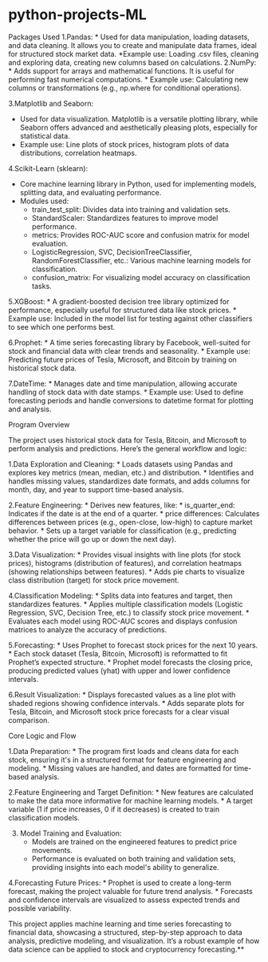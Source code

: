 # python-projects-ML
Packages Used
1.Pandas:
    * Used for data manipulation, loading datasets, and data cleaning. It allows you to create and manipulate data frames, ideal for structured stock market data.
    *Example use: Loading .csv files, cleaning and exploring data, creating new columns based on calculations.
2.NumPy:
    * Adds support for arrays and mathematical functions. It is useful for performing fast numerical computations.
    * Example use: Calculating new columns or transformations (e.g., np.where for conditional operations).

3.Matplotlib and Seaborn:

   * Used for data visualization. Matplotlib is a versatile plotting library, while Seaborn offers advanced and aesthetically pleasing plots, especially for statistical data.
   * Example use: Line plots of stock prices, histogram plots of data distributions, correlation heatmaps.

4.Scikit-Learn (sklearn):

   * Core machine learning library in Python, used for implementing models, splitting data, and evaluating performance.
   * Modules used:
     * train_test_split: Divides data into training and validation sets.
     *   StandardScaler: Standardizes features to improve model performance.
     *   metrics: Provides ROC-AUC score and confusion matrix for model evaluation.
     *  LogisticRegression, SVC, DecisionTreeClassifier, RandomForestClassifier, etc.: Various machine learning models for classification.
     *  confusion_matrix: For visualizing model accuracy on classification tasks.

5.XGBoost:
    * A gradient-boosted decision tree library optimized for performance, especially useful for structured data like stock prices.
    * Example use: Included in the model list for testing against other classifiers to see which one performs best.

6.Prophet:
    * A time series forecasting library by Facebook, well-suited for stock and financial data with clear trends and seasonality.
    * Example use: Predicting future prices of Tesla, Microsoft, and Bitcoin by training on historical stock data.

7.DateTime:
    * Manages date and time manipulation, allowing accurate handling of stock data with date stamps.
    * Example use: Used to define forecasting periods and handle conversions to datetime format for plotting and analysis.

    
Program Overview

The project uses historical stock data for Tesla, Bitcoin, and Microsoft to perform analysis and predictions. Here’s the general workflow and logic:

1.Data Exploration and Cleaning:
    * Loads datasets using Pandas and explores key metrics (mean, median, etc.) and distribution.
    * Identifies and handles missing values, standardizes date formats, and adds columns for month, day, and year to support time-based analysis.

2.Feature Engineering:
    * Derives new features, like:
            * is_quarter_end: Indicates if the date is at the end of a quarter.
            * price differences: Calculates differences between prices (e.g., open-close, low-high) to capture market behavior.
    * Sets up a target variable for classification (e.g., predicting whether the price will go up or down the next day).

3.Data Visualization:
     * Provides visual insights with line plots (for stock prices), histograms (distribution of features), and correlation heatmaps (showing relationships between features).
    * Adds pie charts to visualize class distribution (target) for stock price movement.

4.Classification Modeling:
    * Splits data into features and target, then standardizes features.
    * Applies multiple classification models (Logistic Regression, SVC, Decision Tree, etc.) to classify stock price movement.
    * Evaluates each model using ROC-AUC scores and displays confusion matrices to analyze the accuracy of predictions.

5.Forecasting:
    * Uses Prophet to forecast stock prices for the next 10 years.
    * Each stock dataset (Tesla, Bitcoin, Microsoft) is reformatted to fit Prophet’s expected structure.
    * Prophet model forecasts the closing price, producing predicted values (yhat) with upper and lower confidence intervals.

6.Result Visualization:
    * Displays forecasted values as a line plot with shaded regions showing confidence intervals.
    *    Adds separate plots for Tesla, Bitcoin, and Microsoft stock price forecasts for a clear visual comparison.

Core Logic and Flow

1.Data Preparation:
    * The program first loads and cleans data for each stock, ensuring it's in a structured format for feature engineering and modeling.
    * Missing values are handled, and dates are formatted for time-based analysis.

2.Feature Engineering and Target Definition:
    * New features are calculated to make the data more informative for machine learning models.
    *  A target variable (1 if price increases, 0 if it decreases) is created to train classification models.

3. Model Training and Evaluation:
   * Models are trained on the engineered features to predict price movements.
   * Performance is evaluated on both training and validation sets, providing insights into each model's ability to generalize.

4.Forecasting Future Prices:
    * Prophet is used to create a long-term forecast, making the project valuable for future trend analysis.
    * Forecasts and confidence intervals are visualized to assess expected trends and possible variability.

This project applies machine learning and time series forecasting to financial data, showcasing a structured, step-by-step approach to data analysis, predictive modeling, and visualization. It’s a robust example of how data science can be applied to stock and cryptocurrency forecasting.**  
    



